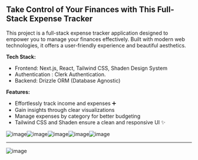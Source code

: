 
##  Take Control of Your Finances with This Full-Stack Expense Tracker 

This project is a full-stack expense tracker application designed to empower you to manage your finances effectively. Built with modern web technologies, it offers a user-friendly experience and beautiful aesthetics.

**Tech Stack:**

* Frontend: Next.js, React, Tailwind CSS, Shaden Design System
* Authentication : Clerk Authentication.
* Backend: Drizzle ORM (Database Agnostic) ️

**Features:**

* Effortlessly track income and expenses  ➕
* Gain insights through clear visualizations  
* Manage expenses by category for better budgeting  
* Tailwind CSS and Shaden ensure a clean and responsive UI  ✨

![image](https://github.com/DataWhizEngineer/Expense-Tracker/assets/141387846/40bc0b84-f959-4cbb-9904-9e71d55e0521)![image](https://github.com/DataWhizEngineer/Expense-Tracker/assets/141387846/e15f58fb-e485-4f42-93f9-dcfe743d2d6b)![image](https://github.com/DataWhizEngineer/Expense-Tracker/assets/141387846/e9eabef2-cae7-4ee7-9c22-3e93380ee389)![image](https://github.com/DataWhizEngineer/Expense-Tracker/assets/141387846/e4d2329a-f7ff-4cb4-a4ca-714fa8280804)![image](https://github.com/DataWhizEngineer/Expense-Tracker/assets/141387846/c039964c-202c-41a4-ab78-bcc55eb06509)

----------------------------------------------------------------------------------------------------------------------------------------------------------------------
![image](https://github.com/DataWhizEngineer/Expense-Tracker/assets/141387846/b3264bb2-44ee-4526-9060-e3694bac090a)






